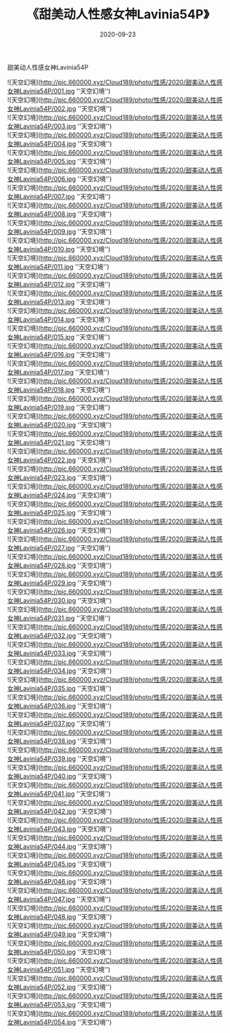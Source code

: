 ﻿---
layout: post
title:  《甜美动人性感女神Lavinia54P》
date:   2020-09-23
img: http://pic.660000.xyz/Cloud189/photo/性感/2020/甜美动人性感女神Lavinia54P/000.jpg
categories: [美女, 性感, 泳衣]
---

甜美动人性感女神Lavinia54P



![天空幻境](http://pic.660000.xyz/Cloud189/photo/性感/2020/甜美动人性感女神Lavinia54P/001.jpg ''天空幻境'') <br>
![天空幻境](http://pic.660000.xyz/Cloud189/photo/性感/2020/甜美动人性感女神Lavinia54P/002.jpg ''天空幻境'') <br>
![天空幻境](http://pic.660000.xyz/Cloud189/photo/性感/2020/甜美动人性感女神Lavinia54P/003.jpg ''天空幻境'') <br>
![天空幻境](http://pic.660000.xyz/Cloud189/photo/性感/2020/甜美动人性感女神Lavinia54P/004.jpg ''天空幻境'') <br>
![天空幻境](http://pic.660000.xyz/Cloud189/photo/性感/2020/甜美动人性感女神Lavinia54P/005.jpg ''天空幻境'') <br>
![天空幻境](http://pic.660000.xyz/Cloud189/photo/性感/2020/甜美动人性感女神Lavinia54P/006.jpg ''天空幻境'') <br>
![天空幻境](http://pic.660000.xyz/Cloud189/photo/性感/2020/甜美动人性感女神Lavinia54P/007.jpg ''天空幻境'') <br>
![天空幻境](http://pic.660000.xyz/Cloud189/photo/性感/2020/甜美动人性感女神Lavinia54P/008.jpg ''天空幻境'') <br>
![天空幻境](http://pic.660000.xyz/Cloud189/photo/性感/2020/甜美动人性感女神Lavinia54P/009.jpg ''天空幻境'') <br>
![天空幻境](http://pic.660000.xyz/Cloud189/photo/性感/2020/甜美动人性感女神Lavinia54P/010.jpg ''天空幻境'') <br>
![天空幻境](http://pic.660000.xyz/Cloud189/photo/性感/2020/甜美动人性感女神Lavinia54P/011.jpg ''天空幻境'') <br>
![天空幻境](http://pic.660000.xyz/Cloud189/photo/性感/2020/甜美动人性感女神Lavinia54P/012.jpg ''天空幻境'') <br>
![天空幻境](http://pic.660000.xyz/Cloud189/photo/性感/2020/甜美动人性感女神Lavinia54P/013.jpg ''天空幻境'') <br>
![天空幻境](http://pic.660000.xyz/Cloud189/photo/性感/2020/甜美动人性感女神Lavinia54P/014.jpg ''天空幻境'') <br>
![天空幻境](http://pic.660000.xyz/Cloud189/photo/性感/2020/甜美动人性感女神Lavinia54P/015.jpg ''天空幻境'') <br>
![天空幻境](http://pic.660000.xyz/Cloud189/photo/性感/2020/甜美动人性感女神Lavinia54P/016.jpg ''天空幻境'') <br>
![天空幻境](http://pic.660000.xyz/Cloud189/photo/性感/2020/甜美动人性感女神Lavinia54P/017.jpg ''天空幻境'') <br>
![天空幻境](http://pic.660000.xyz/Cloud189/photo/性感/2020/甜美动人性感女神Lavinia54P/018.jpg ''天空幻境'') <br>
![天空幻境](http://pic.660000.xyz/Cloud189/photo/性感/2020/甜美动人性感女神Lavinia54P/019.jpg ''天空幻境'') <br>
![天空幻境](http://pic.660000.xyz/Cloud189/photo/性感/2020/甜美动人性感女神Lavinia54P/020.jpg ''天空幻境'') <br>
![天空幻境](http://pic.660000.xyz/Cloud189/photo/性感/2020/甜美动人性感女神Lavinia54P/021.jpg ''天空幻境'') <br>
![天空幻境](http://pic.660000.xyz/Cloud189/photo/性感/2020/甜美动人性感女神Lavinia54P/022.jpg ''天空幻境'') <br>
![天空幻境](http://pic.660000.xyz/Cloud189/photo/性感/2020/甜美动人性感女神Lavinia54P/023.jpg ''天空幻境'') <br>
![天空幻境](http://pic.660000.xyz/Cloud189/photo/性感/2020/甜美动人性感女神Lavinia54P/024.jpg ''天空幻境'') <br>
![天空幻境](http://pic.660000.xyz/Cloud189/photo/性感/2020/甜美动人性感女神Lavinia54P/025.jpg ''天空幻境'') <br>
![天空幻境](http://pic.660000.xyz/Cloud189/photo/性感/2020/甜美动人性感女神Lavinia54P/026.jpg ''天空幻境'') <br>
![天空幻境](http://pic.660000.xyz/Cloud189/photo/性感/2020/甜美动人性感女神Lavinia54P/027.jpg ''天空幻境'') <br>
![天空幻境](http://pic.660000.xyz/Cloud189/photo/性感/2020/甜美动人性感女神Lavinia54P/028.jpg ''天空幻境'') <br>
![天空幻境](http://pic.660000.xyz/Cloud189/photo/性感/2020/甜美动人性感女神Lavinia54P/029.jpg ''天空幻境'') <br>
![天空幻境](http://pic.660000.xyz/Cloud189/photo/性感/2020/甜美动人性感女神Lavinia54P/030.jpg ''天空幻境'') <br>
![天空幻境](http://pic.660000.xyz/Cloud189/photo/性感/2020/甜美动人性感女神Lavinia54P/031.jpg ''天空幻境'') <br>
![天空幻境](http://pic.660000.xyz/Cloud189/photo/性感/2020/甜美动人性感女神Lavinia54P/032.jpg ''天空幻境'') <br>
![天空幻境](http://pic.660000.xyz/Cloud189/photo/性感/2020/甜美动人性感女神Lavinia54P/033.jpg ''天空幻境'') <br>
![天空幻境](http://pic.660000.xyz/Cloud189/photo/性感/2020/甜美动人性感女神Lavinia54P/034.jpg ''天空幻境'') <br>
![天空幻境](http://pic.660000.xyz/Cloud189/photo/性感/2020/甜美动人性感女神Lavinia54P/035.jpg ''天空幻境'') <br>
![天空幻境](http://pic.660000.xyz/Cloud189/photo/性感/2020/甜美动人性感女神Lavinia54P/036.jpg ''天空幻境'') <br>
![天空幻境](http://pic.660000.xyz/Cloud189/photo/性感/2020/甜美动人性感女神Lavinia54P/037.jpg ''天空幻境'') <br>
![天空幻境](http://pic.660000.xyz/Cloud189/photo/性感/2020/甜美动人性感女神Lavinia54P/038.jpg ''天空幻境'') <br>
![天空幻境](http://pic.660000.xyz/Cloud189/photo/性感/2020/甜美动人性感女神Lavinia54P/039.jpg ''天空幻境'') <br>
![天空幻境](http://pic.660000.xyz/Cloud189/photo/性感/2020/甜美动人性感女神Lavinia54P/040.jpg ''天空幻境'') <br>
![天空幻境](http://pic.660000.xyz/Cloud189/photo/性感/2020/甜美动人性感女神Lavinia54P/041.jpg ''天空幻境'') <br>
![天空幻境](http://pic.660000.xyz/Cloud189/photo/性感/2020/甜美动人性感女神Lavinia54P/042.jpg ''天空幻境'') <br>
![天空幻境](http://pic.660000.xyz/Cloud189/photo/性感/2020/甜美动人性感女神Lavinia54P/043.jpg ''天空幻境'') <br>
![天空幻境](http://pic.660000.xyz/Cloud189/photo/性感/2020/甜美动人性感女神Lavinia54P/044.jpg ''天空幻境'') <br>
![天空幻境](http://pic.660000.xyz/Cloud189/photo/性感/2020/甜美动人性感女神Lavinia54P/045.jpg ''天空幻境'') <br>
![天空幻境](http://pic.660000.xyz/Cloud189/photo/性感/2020/甜美动人性感女神Lavinia54P/046.jpg ''天空幻境'') <br>
![天空幻境](http://pic.660000.xyz/Cloud189/photo/性感/2020/甜美动人性感女神Lavinia54P/047.jpg ''天空幻境'') <br>
![天空幻境](http://pic.660000.xyz/Cloud189/photo/性感/2020/甜美动人性感女神Lavinia54P/048.jpg ''天空幻境'') <br>
![天空幻境](http://pic.660000.xyz/Cloud189/photo/性感/2020/甜美动人性感女神Lavinia54P/049.jpg ''天空幻境'') <br>
![天空幻境](http://pic.660000.xyz/Cloud189/photo/性感/2020/甜美动人性感女神Lavinia54P/050.jpg ''天空幻境'') <br>
![天空幻境](http://pic.660000.xyz/Cloud189/photo/性感/2020/甜美动人性感女神Lavinia54P/051.jpg ''天空幻境'') <br>
![天空幻境](http://pic.660000.xyz/Cloud189/photo/性感/2020/甜美动人性感女神Lavinia54P/052.jpg ''天空幻境'') <br>
![天空幻境](http://pic.660000.xyz/Cloud189/photo/性感/2020/甜美动人性感女神Lavinia54P/053.jpg ''天空幻境'') <br>
![天空幻境](http://pic.660000.xyz/Cloud189/photo/性感/2020/甜美动人性感女神Lavinia54P/054.jpg ''天空幻境'') <br>
